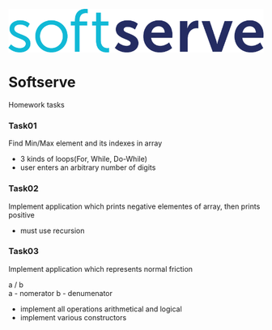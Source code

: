 ![Alt text](/Softserve-logo-RGB.png?raw=true "Softserve DevOps course")

# Softserve
Homework tasks

### Task01
Find Min/Max element and its indexes in array
- 3 kinds of loops(For, While, Do-While)
- user enters an arbitrary number of digits

### Task02
Implement application which prints negative elementes of array, then prints positive
- must use recursion

### Task03
Implement application which represents normal friction
 
  a / b   
  a - nomerator
  b - denumenator

- implement all operations arithmetical and logical
- implement various constructors